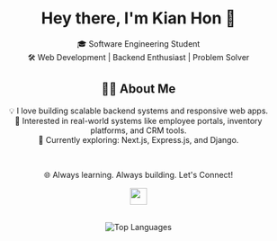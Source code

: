 <h1 align="center">Hey there, I'm Kian Hon 👋</h1>
<p align="center">
  🎓 Software Engineering Student <br/>
  🛠️ Web Development | Backend Enthusiast | Problem Solver
</p>

<h2 align="center">👨‍💻 About Me</h2>
<p align="center">
  💡 I love building scalable backend systems and responsive web apps. <br>
  🏢 Interested in real-world systems like employee portals, inventory platforms, and CRM tools. <br>
  🌱 Currently exploring: Next.js, Express.js, and Django. <br>
</p>

<br>

<div align="center"> 
  <p align="center">🌐 Always learning. Always building. Let's Connect!</p>
  <a href="https://www.linkedin.com/in/kianhontan" target="_blank">
    <img src="https://cdn-icons-png.flaticon.com/512/174/174857.png" width="30px">
  </a>
</div>

<br>

<!-- GitHub Stats Section (commented out)
<p align="center">
  <img src="https://github-readme-stats.vercel.app/api?username=kianhon22&show_icons=true&theme=react&hide_title=true&title_color=6e40c9&icon_color=6e40c9" alt="GitHub Stats" />
  <br/>
  <img src="https://github-readme-streak-stats.herokuapp.com/?user=kianhon22&theme=react&ring=6e40c9&fire=6e40c9&currStreakLabel=6e40c9" alt="GitHub Streak" />
</p>
-->

<!-- Only show Top Languages -->
<p align="center">
  <img src="https://github-readme-stats.vercel.app/api/top-langs/?username=kianhon22&layout=compact&theme=react&title_color=6e40c9" alt="Top Languages" />
</p>

<!-- <p align="center"> 🔍 Always learning. Always building. Let's connect! </p> -->
